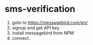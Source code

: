 # sms-verification

1. goto to  https://messagebird.com/en/ 
2. signup and get API key
3. install messagebird  from NPM
4. connect.
